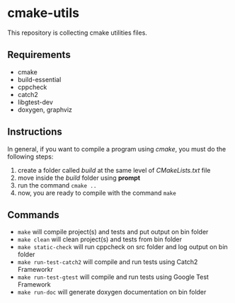 # cmake-utils
This repository is collecting cmake utilities files.

## Requirements
- cmake
- build-essential
- cppcheck
- catch2
- libgtest-dev
- doxygen, graphviz

## Instructions
In general, if you want to compile a program using _cmake_, you must do the following steps:
1) create a folder called _build_ at the same level of _CMakeLists.txt_ file
2) move inside the _build_ folder using **prompt**
3) run the command `cmake ..`
4) now, you are ready to compile with the command `make`

## Commands
- `make` will compile project(s) and tests and put output on bin folder
- `make clean` will clean project(s) and tests from bin folder
- `make static-check` will run cppcheck on src folder and log output on bin folder
- `make run-test-catch2` will compile and run tests using Catch2 Frameworkr
- `make run-test-gtest` will compile and run tests using Google Test Framework
- `make run-doc` will generate doxygen documentation on bin folder
